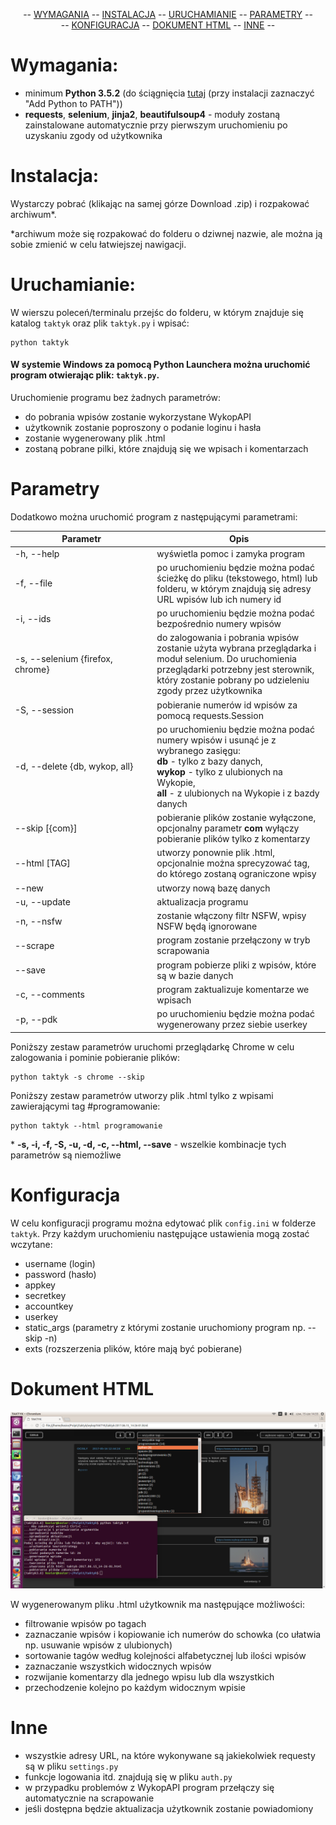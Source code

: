 <p align="center">
-- <a href="#wymagania">WYMAGANIA</a>
-- <a href="#instalacja">INSTALACJA</a>
-- <a href="#uruchamianie">URUCHAMIANIE</a>
-- <a href="#parametry">PARAMETRY</a> --
<br>
-- <a href="#konfiguracja">KONFIGURACJA</a>
-- <a href="#dokument-html">DOKUMENT HTML</a>
-- <a href="#inne">INNE</a> --
</p> 

# Wymagania:
* minimum **Python 3.5.2** (do ściągnięcia [tutaj](https://www.python.org/downloads/) (przy instalacji zaznaczyć "Add Python to PATH"))
* **requests**, **selenium**, **jinja2**, **beautifulsoup4** - moduły zostaną zainstalowane automatycznie przy pierwszym uruchomieniu po uzyskaniu zgody od użytkownika

# Instalacja:
Wystarczy pobrać (klikając na samej górze Download .zip) i rozpakować archiwum*.

*archiwum może się rozpakować do folderu o dziwnej nazwie, ale można ją sobie zmienić w celu łatwiejszej nawigacji. 

# Uruchamianie:
W wierszu poleceń/terminalu przejśc do folderu, w którym znajduje się katalog `taktyk` oraz plik `taktyk.py` i wpisać:

    python taktyk
   
#### W systemie Windows za pomocą Python Launchera można uruchomić program otwierając plik: `taktyk.py`.

Uruchomienie programu bez żadnych parametrów:

- do pobrania wpisów zostanie wykorzystane WykopAPI
- użytkownik zostanie poproszony o podanie loginu i hasła
- zostanie wygenerowany plik .html
- zostaną pobrane pilki, które znajdują się we wpisach i komentarzach

# Parametry
Dodatkowo można uruchomić program z następującymi parametrami:

&nbsp;&nbsp;&nbsp;&nbsp;&nbsp;&nbsp;&nbsp;&nbsp;&nbsp;&nbsp;&nbsp;&nbsp;&nbsp;&nbsp;&nbsp;&nbsp;&nbsp;&nbsp;&nbsp;&nbsp;Parametr&nbsp;&nbsp;&nbsp;&nbsp;&nbsp;&nbsp;&nbsp;&nbsp;&nbsp;&nbsp;&nbsp;&nbsp;&nbsp;&nbsp;&nbsp;&nbsp;&nbsp;&nbsp;&nbsp;&nbsp; | Opis
------------|------------
-h, -\-help | wyświetla pomoc i zamyka program
-f, -\-file | po uruchomieniu będzie można podać ścieżkę do pliku (tekstowego, html) lub folderu, w którym znajdują się adresy URL wpisów lub ich numery id
-i, -\-ids | po uruchomieniu będzie można podać bezpośrednio numery wpisów
-s, -\-selenium {firefox, chrome} | do zalogowania i pobrania wpisów zostanie użyta wybrana przeglądarka i moduł selenium. Do uruchomienia przeglądarki potrzebny jest sterownik, który zostanie pobrany po udzieleniu zgody przez użytkownika
-S, -\-session | pobieranie numerów id wpisów za pomocą requests.Session
-d, -\-delete {db, wykop, all} | po uruchomieniu będzie można podać numery wpisów i usunąć je z wybranego zasięgu:<br> **db** - tylko z bazy danych,<br> **wykop** - tylko z ulubionych na Wykopie,<br> **all** - z ulubionych na Wykopie i z bazdy danych
-\-skip [{com}] | pobieranie plików zostanie wyłączone, opcjonalny parametr **com** wyłączy pobieranie plików tylko z komentarzy
-\-html [TAG] | utworzy ponownie plik .html, opcjonalnie można sprecyzować tag, do którego zostaną ograniczone wpisy
-\-new | utworzy nową bazę danych
-u, -\-update | aktualizacja programu
-n, -\-nsfw | zostanie włączony filtr NSFW, wpisy NSFW będą ignorowane
-\-scrape | program zostanie przełączony w tryb scrapowania
-\-save | program pobierze pliki z wpisów, które są w bazie danych
-c, -\-comments | program zaktualizuje komentarze we wpisach
-p, -\-pdk | po uruchomieniu będzie można podać wygenerowany przez siebie userkey

Poniższy zestaw parametrów uruchomi przeglądarkę Chrome w celu zalogowania i pominie pobieranie plików:

    python taktyk -s chrome --skip
    
Poniższy zestaw parametrów utworzy plik .html tylko z wpisami zawierającymi tag #programowanie:
    
    python taktyk --html programowanie

\* **-s, -i, -f, -S, -u, -d, -c, -\-html, -\-save** -  wszelkie kombinacje tych parametrów są niemożliwe

# Konfiguracja

W celu konfiguracji programu można edytować plik `config.ini` w folderze `taktyk`. Przy każdym uruchomieniu następujące ustawienia mogą zostać wczytane:
- username (login)
- password (hasło)
- appkey
- secretkey
- accountkey
- userkey
- static_args (parametry z którymi zostanie uruchomiony program np. -\-skip -n)
- exts (rozszerzenia plików, które mają być pobierane)

# Dokument HTML

![](https://github.com/kosior/taktyk/raw/master/docs/screenshot.png)

W wygenerowanym pliku .html użytkownik ma następujące możliwości:
- filtrowanie wpisów po tagach
- zaznaczanie wpisów i kopiowanie ich numerów do schowka (co ułatwia np. usuwanie wpisów z ulubionych)
- sortowanie tagów według kolejności alfabetycznej lub ilości wpisów
- zaznaczanie wszystkich widocznych wpisów
- rozwijanie komentarzy dla jednego wpisu lub dla wszystkich
- przechodzenie kolejno po każdym widocznym wpisie

# Inne
- wszystkie adresy URL, na które wykonywane są jakiekolwiek requesty są w pliku `settings.py`
- funkcje logowania itd. znajdują się w pliku `auth.py`
- w przypadku problemów z WykopAPI program przełączy się automatycznie na scrapowanie
- jeśli dostępna będzie aktualizacja użytkownik zostanie powiadomiony
